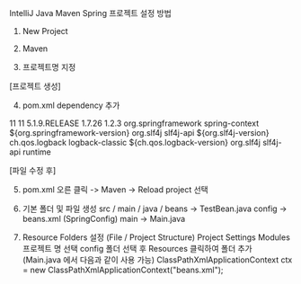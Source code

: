 IntelliJ Java Maven Spring 프로젝트 설정 방법

1. New Project

2. Maven

3. 프로젝트명 지정

[프로젝트 생성]


4. pom.xml dependency 추가

  <!-- xml에서 사용할 속성들 -->
  <properties>
    <maven.compiler.source>11</maven.compiler.source>
    <maven.compiler.target>11</maven.compiler.target>
    <!-- 스프링 버전 -->
    <org.springframework-version>5.1.9.RELEASE</org.springframework-version>
    <org.slf4j-version>1.7.26</org.slf4j-version>
    <ch.qos.logback-version>1.2.3</ch.qos.logback-version>
  </properties>

  <!-- 프로젝트에서 사용할 라이브러리 정보 -->
  <dependencies>
    <!-- spring context -->
    <dependency>
      <groupId>org.springframework</groupId>
      <artifactId>spring-context</artifactId>
      <version>${org.springframework-version}</version>
    </dependency>
    <!-- slf4j -->
    <dependency>
      <groupId>org.slf4j</groupId>
      <artifactId>slf4j-api</artifactId>
      <version>${org.slf4j-version}</version>
    </dependency>
    <!-- logback -->
    <dependency>
      <groupId>ch.qos.logback</groupId>
      <artifactId>logback-classic</artifactId>
      <version>${ch.qos.logback-version}</version>
      <exclusions>
        <exclusion>
          <groupId>org.slf4j</groupId>
          <artifactId>slf4j-api</artifactId>
        </exclusion>
      </exclusions>
      <scope>runtime</scope>
    </dependency>
  </dependencies>

[파일 수정 후]


5. pom.xml 오른 클릭 -> Maven -> Reload project 선택

6. 기본 폴더 및 파일 생성
    src / main / java / beans  ->  TestBean.java
                        config ->  beans.xml  (SpringConfig)
                        main   ->  Main.java

7. Resource Folders 설정 (File / Project Structure)
    Project Settings
        Modules
            프로젝트 명 선택
                config 폴더 선택 후 Resources 클릭하여 폴더 추가
                    (Main.java 에서 다음과 같이 사용 가능)
                    ClassPathXmlApplicationContext ctx = new
                        ClassPathXmlApplicationContext("beans.xml");
